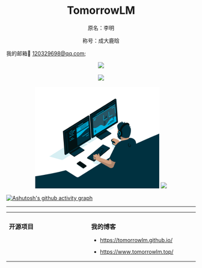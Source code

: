 


<h1 align="center"> TomorrowLM </h1>  
<p align="center"> 原名：李明 </p>  
<p align="center"> 称号：成大鹿晗</p>  

 我的邮箱:email: [120329698@qq.com](mailto:120329698@qq.com);

<p align="center">
  <img src="https://github-readme-stats.vercel.app/api?username=TomorrowLM&show_icons=true&&theme=radical"/>
</p>
<p align="center">
  <img src="https://github-readme-stats.vercel.app/api/top-langs/?username=TomorrowLM&layout=compact&hide=html&theme=dark"/>
</p>



<p align="center">
<img  alt="GIF" src="https://github.com/likaia/likaia/blob/main/code.gif" width="330" height="270" />
<img src="https://github-readme-stats-taupe-two.vercel.app/api/wakatime?username=TomorrowLM&hide_title=true&hide_border=true&langs_count=5&bg_color=00000000&text_color=777" />
</p>


[![Ashutosh's github activity graph](https://activity-graph.herokuapp.com/graph?username=TomorrowLM&theme=dracula)](https://github.com/ashutosh00710/github-readme-activity-graph)



------


<table align="center"><tr>
<td valign="top" width="33%">




### 开源项目  

</td>
<td valign="top" width="33%">

### 我的博客

- https://tomorrowlm.github.io/

- https://www.tomorrowlm.top/

</td>
</tr></table>
